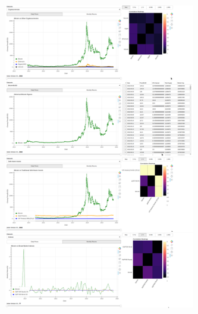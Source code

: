 ![alt text](media/dashboard_screenshot_1.png)
![alt text](media/dashboard_screenshot_2.png)
![alt text](media/dashboard_screenshot_3.png)
![alt text](media/dashboard_screenshot_4.png)
